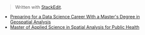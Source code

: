


> Written with [StackEdit](https://stackedit.io/).

- [Preparing for a Data Science Career With a Master's Degree in Geospatial Analysis](https://www.datasciencegraduateprograms.com/geospatial-analytics/)
- [Master of Applied Science in Spatial Analysis for Public Health](https://www.jhsph.edu/academics/online-learning-and-courses/online-programs/online-programs-for-applied-learning/master-of-applied-science-in-spatial-analysis/)
<!--stackedit_data:
eyJoaXN0b3J5IjpbLTg0OTQ3ODYwNV19
-->